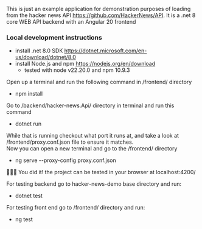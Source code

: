 
This is just an example application for demonstration purposes of loading from the hacker news API https://github.com/HackerNews/API.  It is a .net 8 core WEB API backend with an Angular 20 frontend 

<h3>Local development instructions</h3>

* install .net 8.0 SDK https://dotnet.microsoft.com/en-us/download/dotnet/8.0
* install Node.js and npm https://nodejs.org/en/download  
  * tested with node v22.20.0 and npm 10.9.3

Open up a terminal and run the following command in /frontend/ directory
* npm install

Go to /backend/hacker-news.Api/ directory in terminal and run this command
* dotnet run

While that is running checkout what port it runs at, and take a look at /frontend/proxy.conf.json file to ensure it matches.  
Now you can open a new terminal and go to the /frontend/ directory
* ng serve --proxy-config proxy.conf.json

🥳🎆🥳 You did it! the project can be tested in your browser at localhost:4200/

For testing backend go to hacker-news-demo base directory and run:  
* dotnet test

For testing front end go to /frontend/ directory and run:
* ng test
